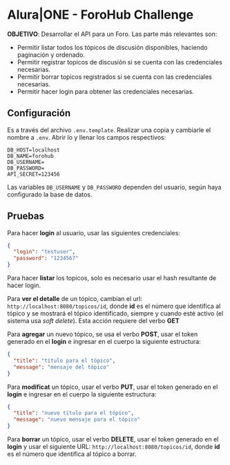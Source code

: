 # Alura|ONE - ForoHub Challenge

**OBJETIVO**: Desarrollar el API para un Foro. Las parte más relevantes son:
- Permitir listar todos los tópicos de discusión disponibles, haciendo paginación y ordenado.
- Permitir registrar topicos de discusión si se cuenta con las credenciales necesarias.
- Permitir borrar topicos registrados si se cuenta con las credenciales necesarias.
- Permitir hacer login para obtener las credenciales necesarias.

## Configuración
Es a través del archivo `.env.template`. Realizar una copia y cambiarle el nombre a `.env`.
Abrir lo y llenar los campos respectivos:
```
DB_HOST=localhost
DB_NAME=forohub
DB_USERNAME=
DB_PASSWORD=
API_SECRET=123456
```
Las variables `DB_USERNAME` y `DB_PASSWORD` dependen del usuario, según haya configurado la base de datos.

## Pruebas
Para hacer **login** al usuario, usar las siguientes credenciales:
```json
{
  "login": "testuser",
  "password": "1234567"
}
```

Para hacer **listar** los topicos, solo es necesario usar el hash resultante de hacer login.

Para **ver el detalle** de un tópico, cambian el url:
`http://localhost:8080/topicos/id`, donde **id** es el número que identifica al tópico y se mostrará el tópico identificado, siempre y cuando esté activo (el sistema usa *soft delete*). Esta acción requiere del verbo **GET**

Para **agregar** un nuevo tópico, se usa el verbo **POST**, usar el token generado en el **login** e ingresar en el cuerpo la siguiente estructura:
```json
{
  "title": "título para el tópico",
  "message": "mensaje del tópico"
}
```

Para **modificat** un tópico, usar el verbo **PUT**, usar el token generado en el **login** e ingresar en el cuerpo la siguiente estructura:
```json
{
  "title": "nuevo título para el tópico",
  "message": "nuevo mensaje para el tópico"
}
```

Para **borrar** un tópico, usar el verbo **DELETE**, usar el token generado en el **login** y usar el siguiente URL: `http://localhost:8080/topicos/id`, donde **id** es el número que identifica al tópico a borrar.
